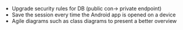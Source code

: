 - Upgrade security rules for DB (public con-> private endpoint)
- Save the session every time the Android app is opened on a device
- Agile diagrams such as class diagrams to present a better overview
